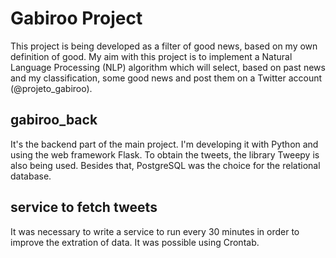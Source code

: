 
# Gabiroo Project

This project is being developed as a filter of good news, based on my own definition of good. My aim with this project is to implement a Natural Language Processing (NLP) algorithm which will select, based on past news and my classification, some good news and post them on a Twitter account (@projeto_gabiroo).

## gabiroo_back

It's the backend part of the main project. I'm developing it with Python and using the web framework Flask. To obtain the tweets, the library Tweepy is also being used. Besides that, PostgreSQL was the choice for the relational database. 

## service to fetch tweets

It was necessary to write a service to run every 30 minutes in order to improve the extration of data. It was possible using Crontab.
